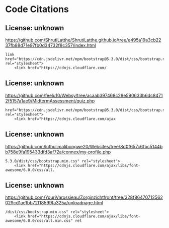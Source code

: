 # Code Citations

## License: unknown
https://github.com/ShrutiLatthe/ShrutiLatthe.github.io/tree/e495a19a3cb2237fb88d71e97fb0d34732f8c357/index.html

```
link href="https://cdn.jsdelivr.net/npm/bootstrap@5.3.0/dist/css/bootstrap.min.css" rel="stylesheet">
    <link href="https://cdnjs.cloudflare.com/
```


## License: unknown
https://github.com/feelu10/Websy/tree/acaab397468c28e590633b6dc84712f5157a1ae9/MidtermAssessment/quiz.php

```
href="https://cdn.jsdelivr.net/npm/bootstrap@5.3.0/dist/css/bootstrap.min.css" rel="stylesheet">
    <link href="https://cdnjs.cloudflare.com/ajax
```


## License: unknown
https://github.com/luthulimalibongwe20/Websites/tree/8d0f657c6fbc5144bb758e9fa195433dfd3af72a/connex/my-profile.php

```
5.3.0/dist/css/bootstrap.min.css" rel="stylesheet">
    <link href="https://cdnjs.cloudflare.com/ajax/libs/font-awesome/6.0.0/css/all.
```


## License: unknown
https://github.com/YouriVarossieau/Zorginzichtfront/tree/328f86470712562029cd1ae1bb72f18599fa325a/uploadpage.html

```
/dist/css/bootstrap.min.css" rel="stylesheet">
    <link href="https://cdnjs.cloudflare.com/ajax/libs/font-awesome/6.0.0/css/all.min.css" rel
```

